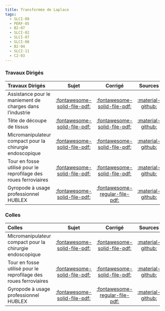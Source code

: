 ```yaml
---
title: Transformée de Laplace 
tags:
  - SLCI-09
  - PERF-05
  - B2-07
  - SLCI-02
  - SLCI-07
  - SLCI-08
  - B2-04
  - SLCI-11
  - C2-03
---
```


[comment]: <> (Généré automatiquement par ALL_PDF/make_markdown.py, creation_fichiers_activites)



### Travaux Dirigés 
 
| Travaux Dirigés | Sujet | Corrigé | Sources  | 
| :-------------- | :---: | :-----: | :------: | 
| Assistance pour le maniement de charges dans l’industrie | [:fontawesome-solid-file-pdf:](https://xpessoles-cpge.fr/pdf/Cy_01_Ch_02_03_TD_03_Exosquelette_Sujet.pdf) | [:fontawesome-solid-file-pdf:](https://xpessoles-cpge.fr/pdf/Cy_01_Ch_02_03_TD_03_Exosquelette_Corrige.pdf) | [:material-github:](https://github.com/xpessoles/PSI_Cy_01_ModelisationSystemes/tree/main/Ch_02_RevisionsSLCI/Cy_01_Ch_02_03_TD_03_Exosquelette) | 
| Tête de découpe de tissus | [:fontawesome-solid-file-pdf:](https://xpessoles-cpge.fr/pdf/Cy_01_Ch_02_03_TD_04_Tissus_Sujet.pdf) | [:fontawesome-solid-file-pdf:](https://xpessoles-cpge.fr/pdf/Cy_01_Ch_02_03_TD_04_Tissus_Corrige.pdf) | [:material-github:](https://github.com/xpessoles/PSI_Cy_01_ModelisationSystemes/tree/main/Ch_02_RevisionsSLCI/Cy_01_Ch_02_03_TD_04_Tissus) | 
| Micromanipulateur compact pour la chirurgie endoscopique | [:fontawesome-solid-file-pdf:](https://xpessoles-cpge.fr/pdf/Cy_01_Ch_02_Colle_01_MC2E_Ordre2_Sujet.pdf) | [:fontawesome-solid-file-pdf:](https://xpessoles-cpge.fr/pdf/Cy_01_Ch_02_Colle_01_MC2E_Ordre2_Corrige.pdf) | [:material-github:](https://github.com/xpessoles/PSI_Cy_01_ModelisationSystemes/tree/main/Ch_02_RevisionsSLCI/Cy_01_Ch_02_Colle_01_MC2E_Ordre2) | 
| Tour en fosse utilisé pour le reprofilage des roues ferroviaires | [:fontawesome-solid-file-pdf:](https://xpessoles-cpge.fr/pdf/Cy_01_Ch_02_Colle_03_PorteOutil_Sujet.pdf) | [:fontawesome-solid-file-pdf:](https://xpessoles-cpge.fr/pdf/Cy_01_Ch_02_Colle_03_PorteOutil_Corrige.pdf) | [:material-github:](https://github.com/xpessoles/PSI_Cy_01_ModelisationSystemes/tree/main/Ch_02_RevisionsSLCI/Cy_01_Ch_02_Colle_03_PorteOutil) | 
| Gyropode à usage professionnel HUBLEX | [:fontawesome-solid-file-pdf:](https://xpessoles-cpge.fr/pdf/Cy_01_Ch_02_Colle_04_Hublex_Sujet.pdf) | [:fontawesome-regular-file-pdf:](https://xpessoles-cpge.fr/pdf/Cy_01_Ch_02_Colle_04_Hublex_Corrige.pdf) | [:material-github:](https://github.com/xpessoles/PSI_Cy_01_ModelisationSystemes/tree/main/Ch_02_RevisionsSLCI/Cy_01_Ch_02_Colle_04_Hublex) | 

### Colles 
 
| Colles | Sujet | Corrigé | Sources  | 
| :-------------- | :---: | :-----: | :------: | 
| Micromanipulateur compact pour la chirurgie endoscopique | [:fontawesome-solid-file-pdf:](https://xpessoles-cpge.fr/pdf/Cy_01_Ch_02_Colle_01_MC2E_Ordre2_Sujet.pdf) | [:fontawesome-solid-file-pdf:](https://xpessoles-cpge.fr/pdf/Cy_01_Ch_02_Colle_01_MC2E_Ordre2_Corrige.pdf) | [:material-github:](https://github.com/xpessoles/PSI_Cy_01_ModelisationSystemes/tree/main/Ch_02_RevisionsSLCI/Cy_01_Ch_02_Colle_01_MC2E_Ordre2) | 
| Tour en fosse utilisé pour le reprofilage des roues ferroviaires | [:fontawesome-solid-file-pdf:](https://xpessoles-cpge.fr/pdf/Cy_01_Ch_02_Colle_03_PorteOutil_Sujet.pdf) | [:fontawesome-solid-file-pdf:](https://xpessoles-cpge.fr/pdf/Cy_01_Ch_02_Colle_03_PorteOutil_Corrige.pdf) | [:material-github:](https://github.com/xpessoles/PSI_Cy_01_ModelisationSystemes/tree/main/Ch_02_RevisionsSLCI/Cy_01_Ch_02_Colle_03_PorteOutil) | 
| Gyropode à usage professionnel HUBLEX | [:fontawesome-solid-file-pdf:](https://xpessoles-cpge.fr/pdf/Cy_01_Ch_02_Colle_04_Hublex_Sujet.pdf) | [:fontawesome-regular-file-pdf:](https://xpessoles-cpge.fr/pdf/Cy_01_Ch_02_Colle_04_Hublex_Corrige.pdf) | [:material-github:](https://github.com/xpessoles/PSI_Cy_01_ModelisationSystemes/tree/main/Ch_02_RevisionsSLCI/Cy_01_Ch_02_Colle_04_Hublex) | 


